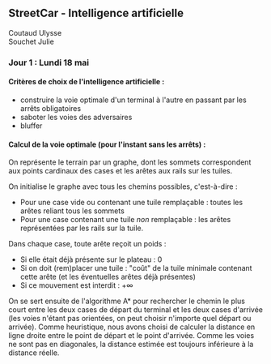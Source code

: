 ## StreetCar - Intelligence artificielle

Coutaud Ulysse  
Souchet Julie  

### Jour 1 : Lundi 18 mai  
  
#### Critères de choix de l'intelligence artificielle :  
  - construire la voie optimale d'un terminal à l'autre en passant par les arrêts obligatoires  
  - saboter les voies des adversaires  
  - bluffer

#### Calcul de la voie optimale (pour l'instant sans les arrêts) :  
On représente le terrain par un graphe, dont les sommets correspondent aux points cardinaux des cases et les arêtes aux rails sur les tuiles.  

On initialise le graphe avec tous les chemins possibles, c'est-à-dire :  
- Pour une case vide ou contenant une tuile remplaçable : toutes les arêtes reliant tous les sommets  
- Pour une case contenant une tuile *non* remplaçable : les arêtes représentées par les rails sur la tuile.

Dans chaque case, toute arête reçoit un poids :  
  - Si elle était déjà présente sur le plateau : 0  
  - Si on doit (rem)placer une tuile : "coût" de la tuile minimale contenant cette arête (et les éventuelles arêtes déjà présentes)  
  - Si ce mouvement est interdit : $+\infty$  

On se sert ensuite de l'algorithme A* pour rechercher le chemin le plus court entre les deux cases de départ du terminal et les deux cases d'arrivée (les voies n'étant pas orientées, on peut choisir n'importe quel départ ou arrivée). Comme heuristique, nous avons choisi de calculer la distance en ligne droite entre le point de départ et le point d'arrivée. Comme les voies ne sont pas en diagonales, la distance estimée est toujours inférieure à la distance réelle.